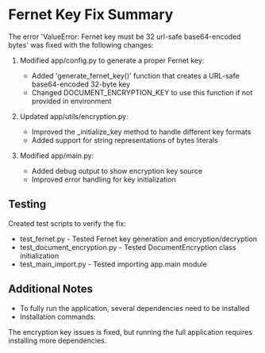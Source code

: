 # Fernet Key Fix Summary

The error 'ValueError: Fernet key must be 32 url-safe base64-encoded bytes' was fixed with the following changes:

1. Modified app/config.py to generate a proper Fernet key:
   - Added 'generate_fernet_key()' function that creates a URL-safe base64-encoded 32-byte key
   - Changed DOCUMENT_ENCRYPTION_KEY to use this function if not provided in environment

2. Updated app/utils/encryption.py:
   - Improved the _initialize_key method to handle different key formats
   - Added support for string representations of bytes literals

3. Modified app/main.py:
   - Added debug output to show encryption key source
   - Improved error handling for key initialization

## Testing
Created test scripts to verify the fix:
- test_fernet.py - Tested Fernet key generation and encryption/decryption
- test_document_encryption.py - Tested DocumentEncryption class initialization
- test_main_import.py - Tested importing app.main module

## Additional Notes
- To fully run the application, several dependencies need to be installed
- Installation commands:
  

The encryption key issues is fixed, but running the full application requires installing more dependencies.

